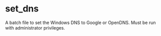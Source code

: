# set_dns

A batch file to set the Windows DNS to Google or OpenDNS. Must be run with administrator privileges.
